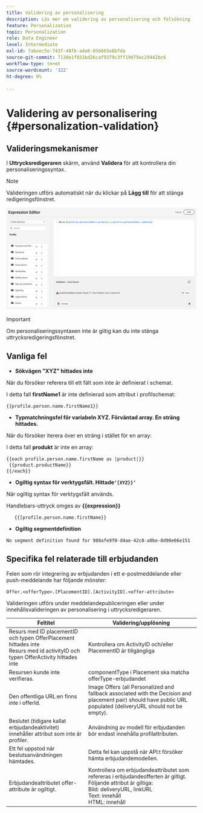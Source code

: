 ```yaml
---
title: Validering av personalisering
description: Läs mer om validering av personalisering och felsökning
feature: Personalization
topic: Personalization
role: Data Engineer
level: Intermediate
exl-id: 7abeec5e-743f-48fb-a4a6-056665e8bfda
source-git-commit: 7138e1f031bd26caf9379c3ff19d79ac29442bc6
workflow-type: tm+mt
source-wordcount: '322'
ht-degree: 0%

---
```


# Validering av personalisering {#personalization-validation}

## Valideringsmekanismer

I **Uttrycksredigeraren** skärm, använd **Validera** för att kontrollera din personaliseringssyntax.

>[!NOTE]
> Valideringen utförs automatiskt när du klickar på **Lägg till** för att stänga redigeringsfönstret.

![](assets/perso_validation1.png)

>[!IMPORTANT]
> Om personaliseringssyntaxen inte är giltig kan du inte stänga uttrycksredigeringsfönstret.

## Vanliga fel

* **Sökvägen &quot;XYZ&quot; hittades inte**

När du försöker referera till ett fält som inte är definierat i schemat.

I detta fall **firstName1** är inte definierad som attribut i profilschemat:

```
{{profile.person.name.firstName1}}
```

* **Typmatchningsfel för variabeln XYZ. Förväntad array. En sträng hittades.**

När du försöker iterera över en sträng i stället för en array:

I detta fall **produkt** är inte en array:

```
{{each profile.person.name.firstName as |product|}}
 {{product.productName}}
{{/each}}
```

* **Ogiltig syntax för verktygsfält. Hittade`‘[XYZ}}’`**

När ogiltig syntax för verktygsfält används.

Handlebars-uttryck omges av **{{expression}}**

```
   {{[profile.person.name.firstName}}
```

* **Ogiltig segmentdefinition**

```
No segment definition found for 988afe9f0-d4ae-42c8-a0be-8d90e66e151
```

## Specifika fel relaterade till erbjudanden

Felen som rör integrering av erbjudanden i ett e-postmeddelande eller push-meddelande har följande mönster:

```
Offer.<offerType>.[PlacementID].[ActivityID].<offer-attribute>
```

Valideringen utförs under meddelandepubliceringen eller under innehållsvalideringen av personalisering i uttrycksredigeraren.

<table> 
 <thead> 
  <tr> 
   <th> Feltitel<br /> </th> 
   <th> Validering/upplösning <br /> </th> 
  </tr> 
 </thead> 
 <tbody> 
  <tr> 
   <td>Resurs med ID placementID och typen OfferPlacement hittades inte <br/>
Resurs med id activityID och typen OfferActivity hittades inte<br/></td> 
   <td>Kontrollera om ActivityID och/eller PlacementID är tillgängliga</td> 
  </tr> 
   <tr> 
   <td>Resursen kunde inte verifieras.</td> 
   <td>componentType i Placement ska matcha offerType-erbjudandet</td> 
  </tr> 
   <tr> 
   <td>Den offentliga URL:en finns inte i offerId.</td> 
   <td>Image Offers (all Personalized and fallback associated with the Decision and placement pair) should have public URL populated (deliveryURL should not be empty).</td> 
  </tr> 
  <tr> 
   <td>Beslutet (tidigare kallat erbjudandeaktivitet) innehåller attribut som inte är profiler.</td> 
   <td>Användning av modell för erbjudanden bör endast innehålla profilattributen.</td> 
  </tr> 
  <tr> 
   <td>Ett fel uppstod när beslutsanvändningen hämtades.</td> 
   <td>Detta fel kan uppstå när API:t försöker hämta erbjudandemodellen.</td> 
  </tr>
  <tr> 
   <td>Erbjudandeattributet offer-attribute är ogiltigt.</td> 
   <td>Kontrollera om erbjudandeattributet som refereras i erbjudandeofferten är giltigt. Följande attribut är giltiga: <br/>
Bild: deliveryURL, linkURL<br/>
Text: innehåll<br/>
HTML: innehåll<br/></td> 
  </tr> 
 </tbody> 
</table>
